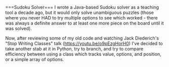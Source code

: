===Sudoku Solver===
I wrote a Java-based Sudoku solver as a teaching tool a decade ago, but it would only solve unambiguous puzzles (those where you never HAD to try multiple options to see which worked - there was always a definite answer to at least one more piece on the board until it was solved).

Now, after reviewing some of my old code and watching Jack Diederich's "Stop Writing Classes" talk (https://youtu.be/o9pEzgHorH0) I've decided to take another stab at it in Python, try to branch, and try to compare efficiency between using a class which tracks value, options, and position, or a simple array of options.